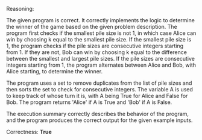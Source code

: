 Reasoning:

The given program is correct. It correctly implements the logic to determine the winner of the game based on the given problem description. The program first checks if the smallest pile size is not 1, in which case Alice can win by choosing k equal to the smallest pile size. If the smallest pile size is 1, the program checks if the pile sizes are consecutive integers starting from 1. If they are not, Bob can win by choosing k equal to the difference between the smallest and largest pile sizes. If the pile sizes are consecutive integers starting from 1, the program alternates between Alice and Bob, with Alice starting, to determine the winner.

The program uses a set to remove duplicates from the list of pile sizes and then sorts the set to check for consecutive integers. The variable A is used to keep track of whose turn it is, with A being True for Alice and False for Bob. The program returns 'Alice' if A is True and 'Bob' if A is False.

The execution summary correctly describes the behavior of the program, and the program produces the correct output for the given example inputs.

Correctness: **True**